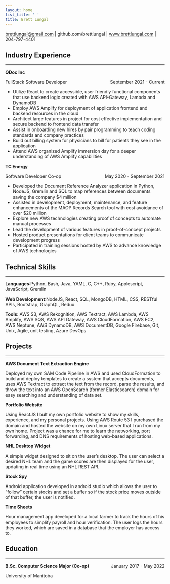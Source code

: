 ```yaml
---
layout: home
list_title: ' '
title: Brett Lungal
---
```

brettlungal@gmail.com | github.com/brettlungal | www.brettlungal.com | 204-797-4401
## Industry Experience
___
**QDoc Inc**
<div style="float:right">September 2021 - Current</div>

FullStack Software Developer
* Utilize React to create accessible, user friendly functional components that use backend logic created with AWS API-Gateway, Lambda and DynamoDB
* Employ AWS Amplify for deployment of application frontend and backend resources in the cloud
* Architect large features in project for cost effective implementation and secure backend to frontend data transfer
* Assist in onboarding new hires by pair programming to teach coding standards and company practices
* Build out billing system for physicians to bill for patients they see in the application
* Attend AWS organized Amplify immersion day for a deeper understanding of AWS Amplify capabilities

**TC Energy**
<div style="float:right">May 2020 - September 2021</div>

Software Developer Co-op
* Developed the Document Reference Analyzer application in Python, NodeJS, Gremlin and SQL to map references between documents saving the company $4 million
* Assisted in development, deployment, maintenance, and feature enhancements of the MAOP Records Search tool with cost avoidance of over $20 million
* Explore new AWS technologies creating proof of concepts to automate manual processes
* Lead the development of various features in proof-of-concept projects
* Hosted product presentations for client teams to communicate development progress
* Participated in training sessions hosted by AWS to advance knowledge of AWS technologies

## Technical Skills
___
**Languages**:Python, Bash, Java, YAML, C, C++, Ruby, Applescript, JavaScript, Gremlin

**Web Development**:NodeJS, React, SQL, MongoDB, HTML, CSS, RESTful APIs, Bootstrap, GraphQL, Redux

**Tools**: AWS S3, AWS Rekognition, AWS Textract, AWS Lambda, AWS Amplify, AWS SQS, AWS API Gateway, AWS CloudFormation, AWS EC2, AWS Neptune, AWS DynamoDB, AWS DocumentDB, Google Firebase, Git, Unix, Agile, unit testing, Azure DevOps

## Projects
___
**AWS Document Text Extraction Engine**

Deployed my own SAM Code Pipeline in AWS and used CloudFormation to build and deploy templates to create a
system that accepts documents, uses AWS Textract to extract the text from the record, parse the results, and throw
the text into an AWS OpenSearch (former Elasticsearch) domain for easy searching and understanding of data set.

**Portfolio Website**

Using ReactJS I bult my own portfolio website to show my skills, experience, and my personal projects. Using AWS
Route 53 I purchased the domain and hosted the website on my own Linux server that I run from my own home.
Project was a chance for me to learn the networking, port forwarding, and DNS requirements of hosting web-based
applications.

**NHL Desktop Widget**

A simple widget designed to sit on the user’s desktop. The user can select a desired NHL team and the game scores
are then displayed for the user, updating in real time using an NHL REST API.

**Stock Spy**

Android application developed in android studio which allows the user to “follow” certain stocks and set a buffer so if
the stock price moves outside of that buffer, the user is notified.

**Time Sheets**

Hour management app developed for a local farmer to track the hours of his employees to simplify payroll and hour
verification. The user logs the hours they worked, which are saved in a database that the employer has access to.

## Education
___
<div style="float:right">January 2017 - May 2022</div>

**B.Sc. Computer Science Major (Co-op)**

University of Manitoba